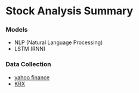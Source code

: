 # Stock Analysis Summary

### Models

- NLP (Natural Language Processing)
- LSTM (RNN)

### Data Collection

- [yahoo finance](https://python-yahoofinance.readthedocs.io/en/latest/api.html)
- [KRX](http://global.krx.co.kr/contents/GLB/03/0308/0308010000/GLB0308010000.jsp)

